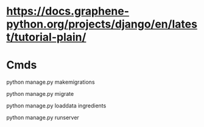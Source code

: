 # https://docs.graphene-python.org/projects/django/en/latest/tutorial-plain/

# Cmds

python manage.py makemigrations

python manage.py migrate

python manage.py loaddata ingredients

python manage.py runserver
